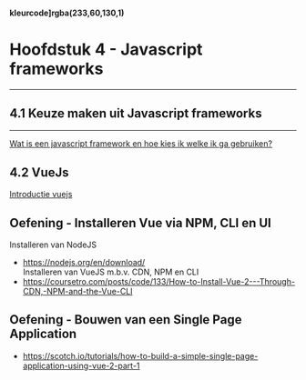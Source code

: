 #### kleurcode]rgba(233,60,130,1)

# Hoofdstuk 4 - Javascript frameworks

---
## 4.1 Keuze maken uit Javascript frameworks
---

<a href="https://www.slideshare.net/eduvisiontraining/hoe-kies-ik-het-juiste-javascript-front-end-framework" target="_blank">Wat is een javascript framework en hoe kies ik welke ik ga gebruiken?</a>

## 4.2 VueJs

<a href="https://www.vuemastery.com/courses/intro-to-vue-js/vue-instance" target="_blank">Introductie vuejs</a>

## Oefening - Installeren Vue via NPM, CLI en UI
Installeren van NodeJS
* <a href="https://nodejs.org/en/download/" target="_blank">https://nodejs.org/en/download/</a><br>
Installeren van VueJS m.b.v. CDN, NPM en CLI
* <a href="https://coursetro.com/posts/code/133/How-to-Install-Vue-2---Through-CDN,-NPM-and-the-Vue-CLI" target="_blank">https://coursetro.com/posts/code/133/How-to-Install-Vue-2---Through-CDN,-NPM-and-the-Vue-CLI</a><br>


## Oefening - Bouwen van een Single Page Application
* <a href="https://scotch.io/tutorials/how-to-build-a-simple-single-page-application-using-vue-2-part-1/" target="_blank">https://scotch.io/tutorials/how-to-build-a-simple-single-page-application-using-vue-2-part-1</a><br>

